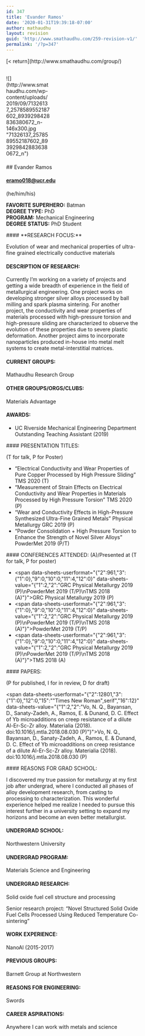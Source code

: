 ```yaml
---
id: 347
title: 'Evander Ramos'
date: '2020-01-31T19:39:18-07:00'
author: mathaudhu
layout: revision
guid: 'http://www.smathaudhu.com/259-revision-v1/'
permalink: '/?p=347'
---
```


<div class="fusion-fullwidth fullwidth-box fusion-builder-row-187 nonhundred-percent-fullwidth non-hundred-percent-height-scrolling" style="background-color: rgba(255,255,255,0);background-position: center center;background-repeat: no-repeat;padding-top:0px;padding-right:0px;padding-bottom:0px;padding-left:0px;margin-bottom: 0px;margin-top: 0px;border-width: 0px 0px 0px 0px;border-color:#eae9e9;border-style:solid;"><div class="fusion-builder-row fusion-row"><div class="fusion-layout-column fusion_builder_column fusion-builder-column-2838 fusion_builder_column_1_1 1_1 fusion-one-full fusion-column-first fusion-column-last" style="margin-top:0px;margin-bottom:20px;"><div class="fusion-column-wrapper fusion-flex-column-wrapper-legacy" style="background-position:left top;background-repeat:no-repeat;-webkit-background-size:cover;-moz-background-size:cover;-o-background-size:cover;background-size:cover;padding: 0px 0px 0px 0px;"><div class="fusion-text fusion-text-1492">[&lt; return](http://www.smathaudhu.com/group/)

</div><div class="fusion-sep-clear"></div><div class="fusion-separator fusion-full-width-sep" style="margin-left: auto;margin-right: auto;margin-bottom:30px;width:100%;"><div class="fusion-separator-border sep-single sep-solid" style="border-color:#c6c4c4;border-top-width:1px;"></div></div><div class="fusion-sep-clear"></div><div class="fusion-clearfix"></div></div></div><div class="fusion-layout-column fusion_builder_column fusion-builder-column-2839 fusion_builder_column_1_4 1_4 fusion-one-fourth fusion-column-first" style="width:25%;width:calc(25% - ( ( 4% ) * 0.25 ) );margin-right: 4%;margin-top:0px;margin-bottom:20px;"><div class="fusion-column-wrapper fusion-flex-column-wrapper-legacy" style="background-position:left top;background-repeat:no-repeat;-webkit-background-size:cover;-moz-background-size:cover;-o-background-size:cover;background-size:cover;padding: 0px 0px 0px 0px;"><span class=" fusion-imageframe imageframe-none imageframe-952 hover-type-none">![](http://www.smathaudhu.com/wp-content/uploads/2019/09/71326137_2578589552187602_8939298428836380672_n-146x300.jpg "71326137_2578589552187602_8939298428836380672_n")</span><div class="fusion-clearfix"></div></div></div><div class="fusion-layout-column fusion_builder_column fusion-builder-column-2840 fusion_builder_column_3_4 3_4 fusion-three-fourth fusion-column-last" style="width:75%;width:calc(75% - ( ( 4% ) * 0.75 ) );margin-top:0px;margin-bottom:20px;"><div class="fusion-column-wrapper fusion-flex-column-wrapper-legacy" style="background-position:left top;background-repeat:no-repeat;-webkit-background-size:cover;-moz-background-size:cover;-o-background-size:cover;background-size:cover;padding: 0px 0px 0px 0px;"><div class="fusion-text fusion-text-1493">## Evander Ramos

#### eramo018@ucr.edu

<span data-sheets-userformat="{" data-sheets-value="{">(he/him/his)</span>

**FAVORITE SUPERHERO:** Batman  
**DEGREE TYPE:** PhD  
**PROGRAM:** Mechanical Engineering  
**DEGREE STATUS:** PhD Student

</div><div class="fusion-text fusion-text-1494">#### **RESEARCH FOCUS:**

<span data-sheets-userformat="{" data-sheets-value="{">Evolution of wear and mechanical properties of ultra-fine grained electrically conductive materials</span>

#### DESCRIPTION OF RESEARCH:

<span data-sheets-userformat="{" data-sheets-value="{">Currently I’m working on a variety of projects and getting a wide breadth of experience in the field of metallurgical engineering. One project works on developing stronger silver alloys processed by ball milling and spark plasma sintering. For another project, the conductivity and wear properties of materials processed with high-pressure torsion and high-pressure sliding are characterized to observe the evolution of these properties due to severe plastic deformation. Another project aims to incorporate nanoparticles produced in-house into metal melt systems to create metal-interstitial matrices.  
</span>

#### CURRENT GROUPS:

<span data-sheets-userformat="{" data-sheets-value="{">Mathaudhu Research Group</span>

#### OTHER GROUPS/ORGS/CLUBS:

<span data-sheets-userformat="{" data-sheets-value="{">Materials Advantage</span>

#### AWARDS:

- <span data-sheets-userformat="{" data-sheets-value="{">UC Riverside Mechanical Engineering Department Outstanding Teaching Assistant (2019)</span>

</div><div class="fusion-text fusion-text-1495">#### PRESENTATION TITLES:

(T for talk, P for Poster)

- <span data-sheets-userformat="{" data-sheets-value="{">“Electrical Conductivity and Wear Properties of Pure Copper Processed by High Pressure Sliding” TMS 2020 (T)</span>
- “Measurement of Strain Effects on Electrical Conductivity and Wear Properties in Materials Processed by High Pressure Torsion” TMS 2020 (P)
- <span data-sheets-userformat="{" data-sheets-value="{">“Wear and Conductivity Effects in High-Pressure Synthesized Ultra-Fine Grained Metals” Physical Metallurgy GRC 2019 (P)  
    </span>
- <span data-sheets-userformat="{" data-sheets-value="{">“Powder Consolidation + High Pressure Torsion to Enhance the Strength of Novel Silver Alloys” PowderMet 2019 (P/T)</span>

</div><div class="fusion-text fusion-text-1496">#### CONFERENCES ATTENDED: (A)/Presented at (T for talk, P for poster)

- <span data-sheets-userformat="{"2":961,"3":{"1":0},"9":0,"10":0,"11":4,"12":0}" data-sheets-value="{"1":2,"2":"GRC Physical Metallurgy 2019 (P)\nPowderMet 2019 (T/P)\nTMS 2018 (A)"}">GRC Physical Metallurgy 2019 (P)</span>
- <span data-sheets-userformat="{"2":961,"3":{"1":0},"9":0,"10":0,"11":4,"12":0}" data-sheets-value="{"1":2,"2":"GRC Physical Metallurgy 2019 (P)\nPowderMet 2019 (T/P)\nTMS 2018 (A)"}">PowderMet 2019 (T/P)</span>
- <span data-sheets-userformat="{"2":961,"3":{"1":0},"9":0,"10":0,"11":4,"12":0}" data-sheets-value="{"1":2,"2":"GRC Physical Metallurgy 2019 (P)\nPowderMet 2019 (T/P)\nTMS 2018 (A)"}">TMS 2018 (A)</span>

</div><div class="fusion-text fusion-text-1497">#### PAPERS:

(P for published, I for in review, D for draft)

<span data-sheets-userformat="{"2":12801,"3":{"1":0},"12":0,"15":"\"Times New Roman\",serif","16":12}" data-sheets-value="{"1":2,"2":"Vo, N. Q., Bayansan, D., Sanaty-Zadeh, A., Ramos, E. & Dunand, D. C. Effect of Yb microadditions on creep resistance of a dilute Al-Er-Sc-Zr alloy. Materialia (2018). doi:10.1016/j.mtla.2018.08.030 (P)"}">Vo, N. Q., Bayansan, D., Sanaty-Zadeh, A., Ramos, E. &amp; Dunand, D. C. Effect of Yb microadditions on creep resistance of a dilute Al-Er-Sc-Zr alloy. Materialia (2018). doi:10.1016/j.mtla.2018.08.030 (P)</span>

</div><div class="fusion-text fusion-text-1498">#### REASONS FOR GRAD SCHOOL:

<span data-sheets-userformat="{" data-sheets-value="{">I discovered my true passion for metallurgy at my first job after undergrad, where I conducted all phases of alloy development research, from casting to processing to characterization. This wonderful experience helped me realize I needed to pursue this interest further in a university setting to expand my horizons and become an even better metallurgist.</span>

#### UNDERGRAD SCHOOL:

<span data-sheets-userformat="{" data-sheets-value="{">Northwestern University</span>

#### UNDERGRAD PROGRAM:

<span data-sheets-userformat="{" data-sheets-value="{">Materials Science and Engineering</span>

#### UNDERGRAD RESEARCH:

<span data-sheets-userformat="{" data-sheets-value="{">Solid oxide fuel cell structure and processing</span>

<span data-sheets-userformat="{" data-sheets-value="{">Senior research project: “Novel Structured Solid Oxide Fuel Cells Processed Using Reduced Temperature Co-sintering”</span>

#### WORK EXPERIENCE:

<span data-sheets-userformat="{" data-sheets-value="{">NanoAl (2015-2017)</span>

#### PREVIOUS GROUPS:

<span data-sheets-userformat="{" data-sheets-value="{">Barnett Group at Northwestern </span>

#### REASONS FOR ENGINEERING:

<span data-sheets-userformat="{" data-sheets-value="{">Swords</span>

#### CAREER ASPIRATIONS:

<span data-sheets-userformat="{" data-sheets-value="{">Anywhere I can work with metals and science</span>

</div><div class="fusion-clearfix"></div></div></div></div></div>